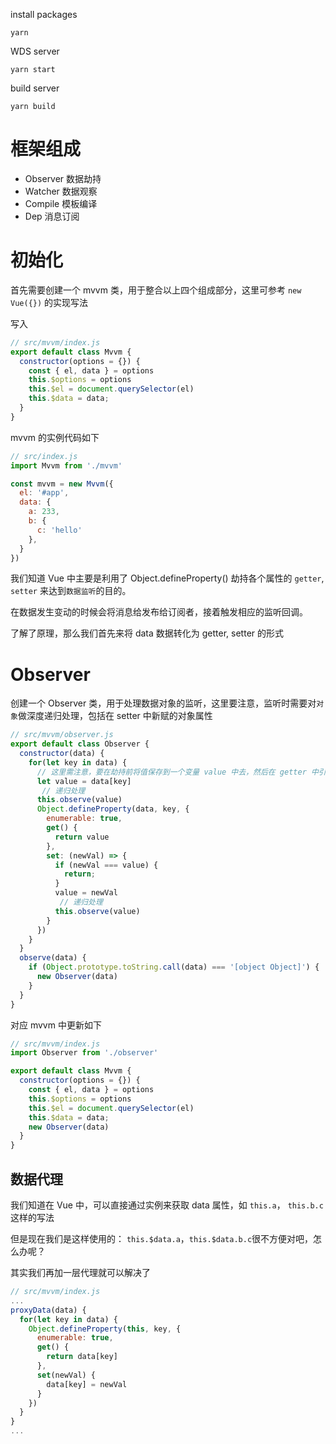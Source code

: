 install packages

```
yarn
```

WDS server

```
yarn start
```

build server

```
yarn build
```
# 框架组成

* Observer 数据劫持
* Watcher 数据观察
* Compile 模板编译
* Dep 消息订阅

# 初始化

首先需要创建一个 mvvm 类，用于整合以上四个组成部分，这里可参考 `new Vue({})` 的实现写法

写入

```js
// src/mvvm/index.js
export default class Mvvm {
  constructor(options = {}) {
    const { el, data } = options
    this.$options = options
    this.$el = document.querySelector(el)
    this.$data = data;
  }
}
```

mvvm 的实例代码如下

```js
// src/index.js
import Mvvm from './mvvm'

const mvvm = new Mvvm({
  el: '#app',
  data: {
    a: 233,
    b: {
      c: 'hello'
    },
  }
})
```

我们知道 Vue 中主要是利用了 Object.defineProperty() 劫持各个属性的 `getter`, `setter` 来达到`数据监听`的目的。

在数据发生变动的时候会将消息给发布给订阅者，接着触发相应的监听回调。

了解了原理，那么我们首先来将 data 数据转化为 getter, setter 的形式

# Observer

创建一个 Observer 类，用于处理数据对象的监听，这里要注意，监听时需要对`对象`做深度递归处理，包括在 setter 中新赋的对象属性

```js
// src/mvvm/observer.js
export default class Observer {
  constructor(data) {
    for(let key in data) {
      // 这里需注意，要在劫持前将值保存到一个变量 value 中去，然后在 getter 中引用，切忌直接返回 data[key]，否则会爆栈
      let value = data[key]
       // 递归处理
      this.observe(value)
      Object.defineProperty(data, key, {
        enumerable: true,
        get() {
          return value
        },
        set: (newVal) => {
          if (newVal === value) {
            return;
          }
          value = newVal
           // 递归处理
          this.observe(value)
        }
      })
    }
  }
  observe(data) {
    if (Object.prototype.toString.call(data) === '[object Object]') {
      new Observer(data)
    }
  }
}
```

对应 mvvm 中更新如下

```js
// src/mvvm/index.js
import Observer from './observer'

export default class Mvvm {
  constructor(options = {}) {
    const { el, data } = options
    this.$options = options
    this.$el = document.querySelector(el)
    this.$data = data;
    new Observer(data)
  }
}

```

## 数据代理

我们知道在 Vue 中，可以直接通过实例来获取 data 属性，如 `this.a`， `this.b.c` 这样的写法

但是现在我们是这样使用的： `this.$data.a`，`this.$data.b.c`很不方便对吧，怎么办呢？

其实我们再加一层代理就可以解决了

```js
// src/mvvm/index.js
...
proxyData(data) {
  for(let key in data) {
    Object.defineProperty(this, key, {
      enumerable: true,
      get() {
        return data[key]
      },
      set(newVal) {
        data[key] = newVal
      }
    })
  }
}
...
```
